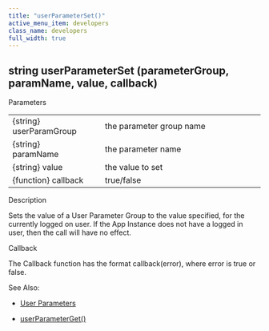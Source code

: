 ```yaml
---
title: "userParameterSet()"
active_menu_item: developers
class_name: developers
full_width: true
---
```



## string userParameterSet (parameterGroup, paramName, value, callback)

Parameters

<table>
<tr>
<td width="175">
{string} userParamGroup

</td>
<td width="20">
</td>
<td width="685">
the parameter group name

</td>
</tr>
<tr>
<td width="175">
{string} paramName

</td>
<td width="20">
</td>
<td width="685">
the parameter name

</td>
</tr>
<tr>
<td width="175">
{string} value

</td>
<td width="20">
</td>
<td width="685">
the value to set

</td>
</tr>
<tr>
<td width="175">
{function} callback

</td>
<td width="20">
</td>
<td width="685">
true/false

</td>
</tr>
</table>

Description

Sets the value of a User Parameter Group to the value specified, for the currently logged on user. If the App Instance does not have a logged in user, then the call will have no effect.

Callback

The Callback function has the format callback(error), where error is true or false.

See Also:

 - [User Parameters](../../../product-guide/the-console/console-tabs/more/account-variables/user-parameters/index.htm)

 - [userParameterGet()](userparameterget.htm)


